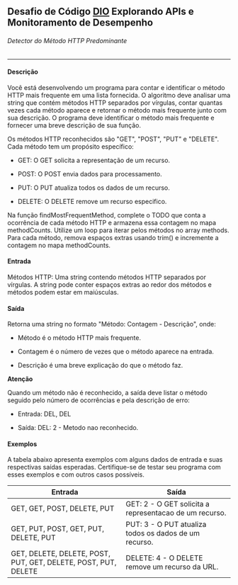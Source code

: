 ## Desafio de Código [DIO](https://web.dio.me/) Explorando APIs e Monitoramento de Desempenho
###### Detector do Método HTTP Predominante
***

#### Descrição
Você está desenvolvendo um programa para contar e identificar o método HTTP mais frequente em uma lista fornecida. 
O algoritmo deve analisar uma string que contém métodos HTTP separados por vírgulas, contar quantas vezes cada 
método aparece e retornar o método mais frequente junto com sua descrição. O programa deve identificar o método 
mais frequente e fornecer uma breve descrição de sua função.

Os métodos HTTP reconhecidos são "GET", "POST", "PUT" e "DELETE". Cada método tem um propósito específico:

* GET: O GET solicita a representação de um recurso.

* POST: O POST envia dados para processamento.

* PUT: O PUT atualiza todos os dados de um recurso.

* DELETE: O DELETE remove um recurso especifico.

Na função findMostFrequentMethod, complete o TODO que conta a ocorrência de cada método HTTP e armazena essa 
contagem no mapa methodCounts. Utilize um loop para iterar pelos métodos no array methods. Para cada método, remova 
espaços extras usando trim() e incremente a contagem no mapa methodCounts.

#### Entrada
Métodos HTTP: Uma string contendo métodos HTTP separados por vírgulas. A string pode conter espaços extras ao redor 
dos métodos e métodos podem estar em maiúsculas.

#### Saída
Retorna uma string no formato "Método: Contagem - Descrição", onde:

* Método é o método HTTP mais frequente.

* Contagem é o número de vezes que o método aparece na entrada.

* Descrição é uma breve explicação do que o método faz.

__Atenção__

Quando um método não é reconhecido, a saída deve listar o método seguido pelo número de ocorrências e pela descrição de erro:

* Entrada: DEL, DEL

* Saída: DEL: 2 - Metodo nao reconhecido.

#### Exemplos
A tabela abaixo apresenta exemplos com alguns dados de entrada e suas respectivas saídas esperadas. Certifique-se 
de testar seu programa com esses exemplos e com outros casos possíveis.

Entrada | Saída
--------|------
GET, GET, POST, DELETE, PUT | GET: 2 - O GET solicita a representacao de um recurso.
GET, PUT, POST, GET, PUT, DELETE, PUT | PUT: 3 - O PUT atualiza todos os dados de um recurso.
GET, DELETE, DELETE, POST, PUT, GET, DELETE, POST, PUT, DELETE | DELETE: 4 - O DELETE remove um recurso da URL.